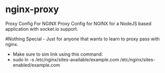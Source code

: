 # nginx-proxy
Proxy Config For NGINX
Proxy Config for NGINX for a NodeJS based application with socket.io support. 

#Nothing Special - Just for anyone that wants to learn to proxy pass with nginx. 

-  Make sure to sim link using this command: 
-  sudo ln -s /etc/nginx/sites-available/example.com /etc/nginx/sites-enabled/example.com


